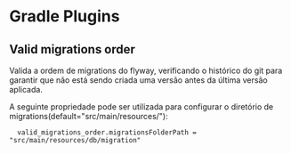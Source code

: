 # Gradle Plugins

## Valid migrations order

Valida a ordem de migrations do flyway, verificando o histórico do git para garantir que não está sendo criada uma
versão antes da última versão aplicada.

A seguinte propriedade pode ser utilizada para configurar o diretório de migrations(default="src/main/resources/"):

```
  valid_migrations_order.migrationsFolderPath = "src/main/resources/db/migration"
```
